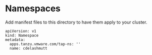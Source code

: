 # Namespaces
Add manifest files to this directory to have them apply to your cluster.

```
apiVersion: v1
kind: Namespace
metadata:
  apps.tanzu.vmware.com/tap-ns: ''
  name: cdelashmutt
```